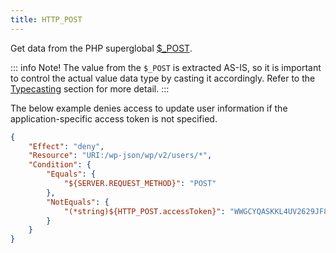 ```yaml
---
title: HTTP_POST
---
```


Get data from the PHP superglobal [$_POST](http://php.net/manual/en/reserved.variables.post.php).

::: info Note!
The value from the `$_POST` is extracted AS-IS, so it is important to control the actual value data type by casting it accordingly. Refer to the [Typecasting](/advanced/access-policy/typecast/) section for more detail.
:::

The below example denies access to update user information if the application-specific access token is not specified.

```json
{
    "Effect": "deny",
    "Resource": "URI:/wp-json/wp/v2/users/*",
    "Condition": {
        "Equals": {
            "${SERVER.REQUEST_METHOD}": "POST"
        },
        "NotEquals": {
            "(*string)${HTTP_POST.accessToken}": "WWGCYQASKKL4UV2629JF8LR"
        }
    }
}
```